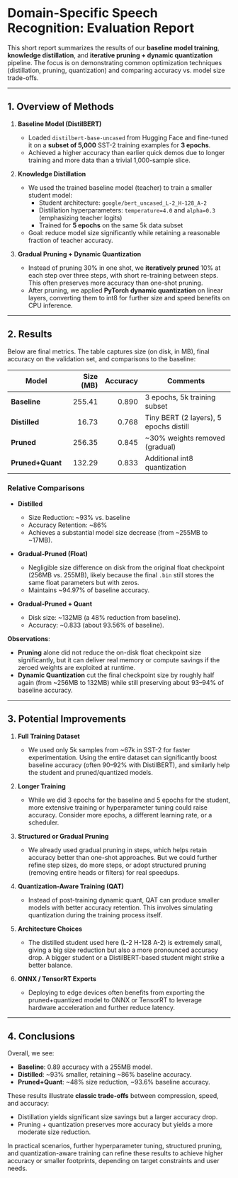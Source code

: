 # **Domain-Specific Speech Recognition: Evaluation Report**

This short report summarizes the results of our **baseline model training**, **knowledge distillation**, and **iterative pruning + dynamic quantization** pipeline. The focus is on demonstrating common optimization techniques (distillation, pruning, quantization) and comparing accuracy vs. model size trade-offs.

---

## **1. Overview of Methods**

1. **Baseline Model (DistilBERT)**  
   - Loaded `distilbert-base-uncased` from Hugging Face and fine-tuned it on a **subset of 5,000** SST-2 training examples for **3 epochs**.
   - Achieved a higher accuracy than earlier quick demos due to longer training and more data than a trivial 1,000-sample slice.

2. **Knowledge Distillation**  
   - We used the trained baseline model (teacher) to train a smaller student model:
     - Student architecture: `google/bert_uncased_L-2_H-128_A-2`
     - Distillation hyperparameters: `temperature=4.0` and `alpha=0.3` (emphasizing teacher logits)
     - Trained for **5 epochs** on the same 5k data subset
   - Goal: reduce model size significantly while retaining a reasonable fraction of teacher accuracy.

3. **Gradual Pruning + Dynamic Quantization**  
   - Instead of pruning 30% in one shot, we **iteratively pruned** 10% at each step over three steps, with short re-training between steps. This often preserves more accuracy than one-shot pruning.
   - After pruning, we applied **PyTorch dynamic quantization** on linear layers, converting them to int8 for further size and speed benefits on CPU inference.

---

## **2. Results**

Below are final metrics. The table captures size (on disk, in MB), final accuracy on the validation set, and comparisons to the baseline:

| **Model**          | **Size (MB)** | **Accuracy** | **Comments**                              |
|--------------------|--------------:|-------------:|-------------------------------------------|
| **Baseline**       | 255.41        | 0.890        | 3 epochs, 5k training subset             |
| **Distilled**      | 16.73         | 0.768        | Tiny BERT (2 layers), 5 epochs distill   |
| **Pruned**         | 256.35        | 0.845        | \~30% weights removed (gradual)          |
| **Pruned+Quant**   | 132.29        | 0.833        | Additional int8 quantization             |

### **Relative Comparisons**

- **Distilled**  
  - Size Reduction: ~93% vs. baseline  
  - Accuracy Retention: ~86%  
  - Achieves a substantial model size decrease (from ~255MB to ~17MB).  

- **Gradual-Pruned (Float)**  
  - Negligible size difference on disk from the original float checkpoint (256MB vs. 255MB), likely because the final `.bin` still stores the same float parameters but with zeros.  
  - Maintains ~94.97% of baseline accuracy.  

- **Gradual-Pruned + Quant**  
  - Disk size: ~132MB (a 48% reduction from baseline).  
  - Accuracy: ~0.833 (about 93.56% of baseline).  

**Observations**:
- **Pruning** alone did not reduce the on-disk float checkpoint size significantly, but it can deliver real memory or compute savings if the zeroed weights are exploited at runtime.  
- **Dynamic Quantization** cut the final checkpoint size by roughly half again (from ~256MB to 132MB) while still preserving about 93–94% of baseline accuracy.

---

## **3. Potential Improvements**

1. **Full Training Dataset**  
   - We used only 5k samples from ~67k in SST-2 for faster experimentation. Using the entire dataset can significantly boost baseline accuracy (often 90–92% with DistilBERT), and similarly help the student and pruned/quantized models.

2. **Longer Training**  
   - While we did 3 epochs for the baseline and 5 epochs for the student, more extensive training or hyperparameter tuning could raise accuracy. Consider more epochs, a different learning rate, or a scheduler.

3. **Structured or Gradual Pruning**  
   - We already used gradual pruning in steps, which helps retain accuracy better than one-shot approaches. But we could further refine step sizes, do more steps, or adopt structured pruning (removing entire heads or filters) for real speedups.

4. **Quantization-Aware Training (QAT)**  
   - Instead of post-training dynamic quant, QAT can produce smaller models with better accuracy retention. This involves simulating quantization during the training process itself.

5. **Architecture Choices**  
   - The distilled student used here (L-2 H-128 A-2) is extremely small, giving a big size reduction but also a more pronounced accuracy drop. A bigger student or a DistilBERT-based student might strike a better balance.

6. **ONNX / TensorRT Exports**  
   - Deploying to edge devices often benefits from exporting the pruned+quantized model to ONNX or TensorRT to leverage hardware acceleration and further reduce latency.

---

## **4. Conclusions**

Overall, we see:
- **Baseline**: 0.89 accuracy with a 255MB model.  
- **Distilled**: ~93% smaller, retaining ~86% baseline accuracy.  
- **Pruned+Quant**: ~48% size reduction, ~93.6% baseline accuracy.  

These results illustrate **classic trade-offs** between compression, speed, and accuracy:

- Distillation yields significant size savings but a larger accuracy drop.  
- Pruning + quantization preserves more accuracy but yields a more moderate size reduction.  

In practical scenarios, further hyperparameter tuning, structured pruning, and quantization-aware training can refine these results to achieve higher accuracy or smaller footprints, depending on target constraints and user needs.
